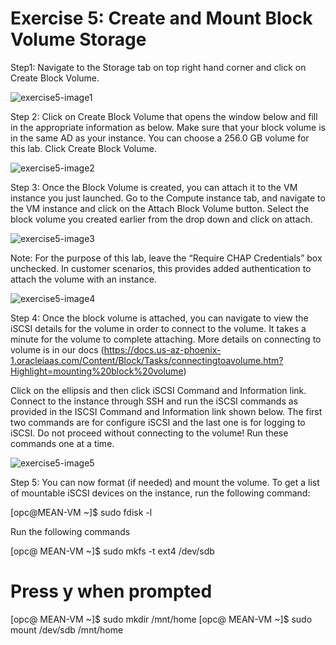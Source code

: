 # Exercise 5: Create and Mount Block Volume Storage

Step1: Navigate to the Storage tab on top right hand corner and click on Create Block Volume.    

![exercise5-image1](https://cloud.githubusercontent.com/assets/15100739/24787194/e519f3f2-1b1b-11e7-8e6b-245c28fd0010.PNG)
 
Step 2: Click on Create Block Volume that opens the window below and fill in the appropriate information as below. Make sure that your block volume is in the same AD as your instance. You can choose a 256.0 GB volume for this lab. Click Create Block Volume.    

![exercise5-image2](https://cloud.githubusercontent.com/assets/15100739/24787204/f2495cb6-1b1b-11e7-911c-140502239e80.PNG)

Step 3: Once the Block Volume is created, you can attach it to the VM instance you just launched. Go to the Compute instance tab, and navigate to the VM instance and click on the Attach Block Volume button. Select the block volume you created earlier from the drop down and click on attach. 

![exercise5-image3](https://cloud.githubusercontent.com/assets/15100739/24787212/fcbfb5fa-1b1b-11e7-8b89-89c7ae0e5ebd.PNG)

Note: For the purpose of this lab, leave the “Require CHAP Credentials” box unchecked. In customer scenarios, this provides added authentication to attach the volume with an instance.   

![exercise5-image4](https://cloud.githubusercontent.com/assets/15100739/24787225/097614f6-1b1c-11e7-89ad-1cbf971b64cc.PNG)

Step 4: Once the block volume is attached, you can navigate to view the iSCSI details for the volume in order to connect to the volume. It takes a minute for the volume to complete attaching. More details on connecting to volume is in our docs (https://docs.us-az-phoenix-1.oracleiaas.com/Content/Block/Tasks/connectingtoavolume.htm?Highlight=mounting%20block%20volume)

Click on the ellipsis and then click iSCSI Command and Information link. Connect to the instance through SSH and run the iSCSI commands as provided in the ISCSI Command and Information link shown below. The first two commands are for configure iSCSI and the last one is for logging to iSCSI. Do not proceed without connecting to the volume! Run these commands one at a time. 

![exercise5-image5](https://cloud.githubusercontent.com/assets/15100739/24787234/14bd0306-1b1c-11e7-869e-2ed2bf2759eb.PNG)

Step 5: You can now format (if needed) and mount the volume. To get a list of mountable iSCSI devices on the instance, run the following command:

[opc@MEAN-VM ~]$ sudo fdisk -l

Run the following commands

[opc@ MEAN-VM ~]$ sudo mkfs -t ext4 /dev/sdb
# Press y when prompted 
[opc@ MEAN-VM ~]$ sudo mkdir /mnt/home
[opc@ MEAN-VM ~]$ sudo mount /dev/sdb /mnt/home
